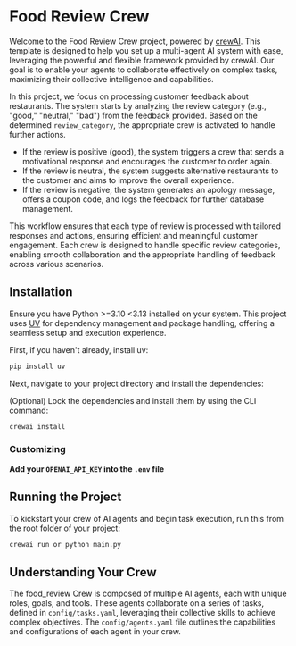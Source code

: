 # Food Review Crew

Welcome to the  Food Review Crew project, powered by [crewAI](https://crewai.com). This template is designed to help you set up a multi-agent AI system with ease, leveraging the powerful and flexible framework provided by crewAI. Our goal is to enable your agents to collaborate effectively on complex tasks, maximizing their collective intelligence and capabilities.

In this project, we focus on processing customer feedback about restaurants. The system starts by analyzing the review category (e.g., "good," "neutral," "bad") from the feedback provided. Based on the determined `review_category`, the appropriate crew is activated to handle further actions.

- If the review is positive (good), the system triggers a crew that sends a motivational response and encourages the customer to order again.
- If the review is neutral, the system suggests alternative restaurants to the customer and aims to improve the overall experience.
- If the review is negative, the system generates an apology message, offers a coupon code, and logs the feedback for further database management.

This workflow ensures that each type of review is processed with tailored responses and actions, ensuring efficient and meaningful customer engagement. Each crew is designed to handle specific review categories, enabling smooth collaboration and the appropriate handling of feedback across various scenarios.


## Installation

Ensure you have Python >=3.10 <3.13 installed on your system. This project uses [UV](https://docs.astral.sh/uv/) for dependency management and package handling, offering a seamless setup and execution experience.

First, if you haven't already, install uv:

```bash
pip install uv
```

Next, navigate to your project directory and install the dependencies:

(Optional) Lock the dependencies and install them by using the CLI command:
```bash
crewai install
```

### Customizing

**Add your `OPENAI_API_KEY` into the `.env` file**

## Running the Project

To kickstart your crew of AI agents and begin task execution, run this from the root folder of your project:

```bash
crewai run or python main.py
```

## Understanding Your Crew

The food_review Crew is composed of multiple AI agents, each with unique roles, goals, and tools. These agents collaborate on a series of tasks, defined in `config/tasks.yaml`, leveraging their collective skills to achieve complex objectives. The `config/agents.yaml` file outlines the capabilities and configurations of each agent in your crew.

